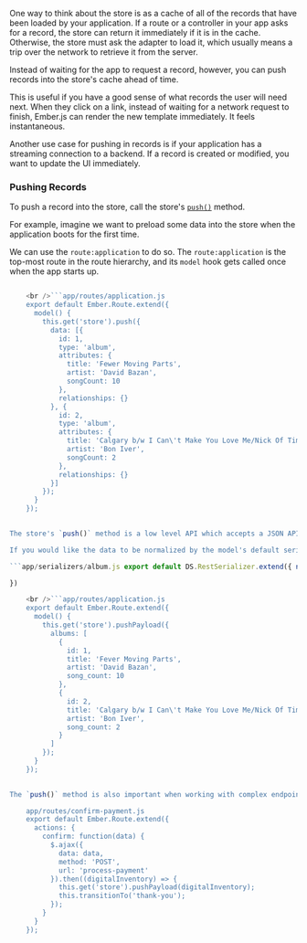 One way to think about the store is as a cache of all of the records that have been loaded by your application. If a route or a controller in your app asks for a record, the store can return it immediately if it is in the cache. Otherwise, the store must ask the adapter to load it, which usually means a trip over the network to retrieve it from the server.

Instead of waiting for the app to request a record, however, you can push records into the store's cache ahead of time.

This is useful if you have a good sense of what records the user will need next. When they click on a link, instead of waiting for a network request to finish, Ember.js can render the new template immediately. It feels instantaneous.

Another use case for pushing in records is if your application has a streaming connection to a backend. If a record is created or modified, you want to update the UI immediately.

### Pushing Records

To push a record into the store, call the store's [`push()`](http://emberjs.com/api/data/classes/DS.Store.html#method_push) method.

For example, imagine we want to preload some data into the store when the application boots for the first time.

We can use the `route:application` to do so. The `route:application` is the top-most route in the route hierarchy, and its `model` hook gets called once when the app starts up.

```app/models/album.js export default DS.Model.extend({ title: DS.attr(), artist: DS.attr(), songCount: DS.attr() });

    <br />```app/routes/application.js
    export default Ember.Route.extend({
      model() {
        this.get('store').push({
          data: [{
            id: 1,
            type: 'album',
            attributes: {
              title: 'Fewer Moving Parts',
              artist: 'David Bazan',
              songCount: 10
            },
            relationships: {}
          }, {
            id: 2,
            type: 'album',
            attributes: {
              title: 'Calgary b/w I Can\'t Make You Love Me/Nick Of Time',
              artist: 'Bon Iver',
              songCount: 2
            },
            relationships: {}
          }]
        });
      }
    });
    

The store's `push()` method is a low level API which accepts a JSON API document with a few important differences from the JSON API document that the JSONAPISerializer accepts. The type name in the JSON API document must match the type name of the model exactly (In the example above the type is `album` because the model is defined in `app/models/album.js`). Attributes and relationship names must match the casing of the properties defined on the Model class.

If you would like the data to be normalized by the model's default serializer before pushing it into the store, you can use the [`store.pushPayload()`](http://emberjs.com/api/data/classes/DS.Store.html#method_pushPayload) method.

```app/serializers/album.js export default DS.RestSerializer.extend({ normalize(typeHash, hash) { hash['songCount'] = hash['song_count'] delete hash['song_count'] return this._super(typeHash, hash); }

})

    <br />```app/routes/application.js
    export default Ember.Route.extend({
      model() {
        this.get('store').pushPayload({
          albums: [
            {
              id: 1,
              title: 'Fever Moving Parts',
              artist: 'David Bazan',
              song_count: 10
            },
            {
              id: 2,
              title: 'Calgary b/w I Can\'t Make You Love Me/Nick Of Time',
              artist: 'Bon Iver',
              song_count: 2
            }
          ]
        });
      }
    });
    

The `push()` method is also important when working with complex endpoints. You may find your application has an endpoint that performs some business logic then creates several records. This likely does not map cleanly to Ember Data's existing `save()` API which is structured around persisting a single record. Instead you should make your own custom AJAX request and push the resulting model data into the store so it can be accessed by other parts of your application.

    app/routes/confirm-payment.js
    export default Ember.Route.extend({
      actions: {
        confirm: function(data) {
          $.ajax({
            data: data,
            method: 'POST',
            url: 'process-payment'
          }).then((digitalInventory) => {
            this.get('store').pushPayload(digitalInventory);
            this.transitionTo('thank-you');
          });
        }
      }
    });